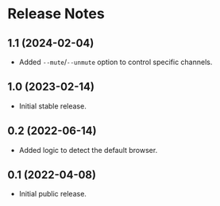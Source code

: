 # Release Notes

## 1.1 (2024-02-04)

- Added `--mute`/`--unmute` option to control specific channels.

## 1.0 (2023-02-14)

- Initial stable release.

## 0.2 (2022-06-14)

- Added logic to detect the default browser.

## 0.1 (2022-04-08)

 - Initial public release.

